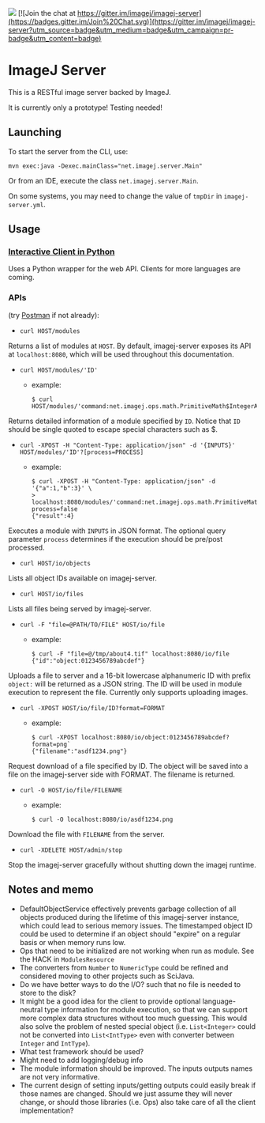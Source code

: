 [![](http://jenkins.imagej.net/job/ImageJ-Server/lastBuild/badge/icon)](http://jenkins.imagej.net/job/ImageJ-Server/)
[![Join the chat at https://gitter.im/imagej/imagej-server](https://badges.gitter.im/Join%20Chat.svg)](https://gitter.im/imagej/imagej-server?utm_source=badge&utm_medium=badge&utm_campaign=pr-badge&utm_content=badge)

# ImageJ Server

This is a RESTful image server backed by ImageJ.

It is currently only a prototype! Testing needed!

## Launching

To start the server from the CLI, use:

```
mvn exec:java -Dexec.mainClass="net.imagej.server.Main"
```

Or from an IDE, execute the class `net.imagej.server.Main`.

On some systems, you may need to change the value of `tmpDir` in `imagej-server.yml`.

## Usage

### [Interactive Client in Python](clients/python)

Uses a Python wrapper for the web API. Clients for more languages are coming. 

### APIs

(try [Postman](https://www.getpostman.com/) if not already):

- `curl HOST/modules`

 Returns a list of modules at `HOST`. By default, imagej-server exposes its API at `localhost:8080`, which will be used throughout this documentation.

- `curl HOST/modules/'ID'`
  - example:

    ```
    $ curl HOST/modules/'command:net.imagej.ops.math.PrimitiveMath$IntegerAdd'
    ```

 Returns detailed information of a module specified by `ID`. Notice that `ID` should be single quoted to escape special characters such as $.

- `curl -XPOST -H "Content-Type: application/json" -d '{INPUTS}' HOST/modules/'ID'?[process=PROCESS]`
  - example:

    ```
    $ curl -XPOST -H "Content-Type: application/json" -d '{"a":1,"b":3}' \
    > localhost:8080/modules/'command:net.imagej.ops.math.PrimitiveMath$IntegerAdd'?process=false
    {"result":4}
    ```

 Executes a module with `INPUTS` in JSON format. The optional query parameter `process` determines if the execution should be pre/post processed.

- `curl HOST/io/objects`

 Lists all object IDs available on imagej-server.

- `curl HOST/io/files`

 Lists all files being served by imagej-server.

- `curl -F "file=@PATH/TO/FILE" HOST/io/file`
  - example:

    ```
    $ curl -F "file=@/tmp/about4.tif" localhost:8080/io/file
    {"id":"object:0123456789abcdef"}
    ```

 Uploads a file to server and a 16-bit lowercase alphanumeric ID with prefix `object:` will be returned as a JSON string. The ID will be used in module execution to represent the file. Currently only supports uploading images.

- `curl -XPOST HOST/io/file/ID?format=FORMAT`
  - example:

    ```
    $ curl -XPOST localhost:8080/io/object:0123456789abcdef?format=png`
    {"filename":"asdf1234.png"}
    ```

 Request download of a file specified by ID. The object will be saved into a file on the imagej-server side with FORMAT. The filename is returned.

- `curl -O HOST/io/file/FILENAME`
  - example:

    ```
    $ curl -O localhost:8080/io/asdf1234.png
    ```

 Download the file with `FILENAME` from the server.

- `curl -XDELETE HOST/admin/stop`

 Stop the imagej-server gracefully without shutting down the imagej runtime.

## Notes and memo

- DefaultObjectService effectively prevents garbage collection of all objects produced during the lifetime of this imagej-server instance, which could lead to serious memory issues. The timestamped object ID could be used to determine if an object should "expire" on a regular basis or when memory runs low. 
- Ops that need to be initialized are not working when run as module. See the HACK in `ModulesResource`
- The converters from `Number` to `NumericType` could be refined and considered moving to other projects such as SciJava.
- Do we have better ways to do the I/O? such that no file is needed to store to the disk?
- It might be a good idea for the client to provide optional language-neutral type information for module execution, so that we can support more complex data structures without too much guessing. This would also solve the problem of nested special object (i.e. `List<Integer>` could not be converted into `List<IntType>` even with converter between `Integer` and `IntType`).
- What test framework should be used?
- Might need to add logging/debug info
- The module information should be improved. The inputs outputs names are not very informative.
-  The current design of setting inputs/getting outputs could easily break if those names are changed. Should we just assume they will never change, or should those libraries (i.e. Ops) also take care of all the client implementation?
